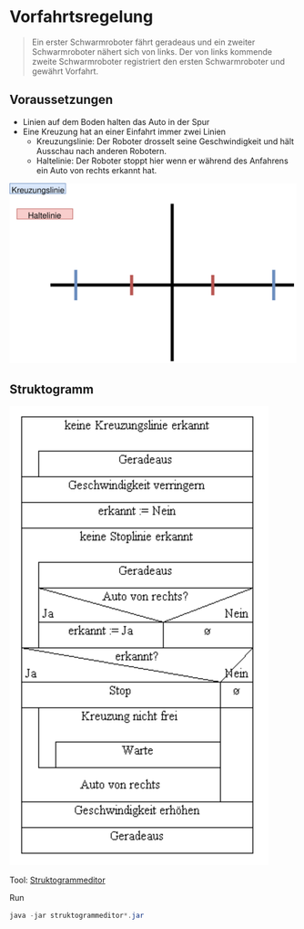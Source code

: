 # Vorfahrtsregelung

> Ein erster Schwarmroboter fährt geradeaus und ein zweiter Schwarmroboter nähert sich von links. Der von links kommende zweite Schwarmroboter registriert den ersten Schwarmroboter und gewährt Vorfahrt.

## Voraussetzungen

- Linien auf dem Boden halten das Auto in der Spur
- Eine Kreuzung hat an einer Einfahrt immer zwei Linien
    - Kreuzungslinie: Der Roboter drosselt seine Geschwindigkeit und hält Ausschau nach anderen Robotern.
    - Haltelinie: Der Roboter stoppt hier wenn er während des Anfahrens ein Auto von rechts erkannt hat.

![Kreuzungsdiagramm](docs/kreuzung.svg)

## Struktogramm

![Struktogramm](docs/struktogramm.png)

Tool: [Struktogrammeditor](http://whiledo.de/index.php?p=struktogrammeditor)

Run

``` powershell
java -jar struktogrammeditor*.jar
```
